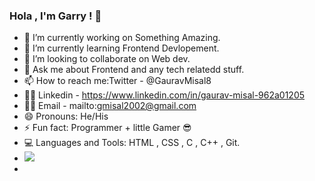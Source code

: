 ### Hola , I'm Garry ! 👋
- 🔭 I’m currently working on Something Amazing.
- 🌱 I’m currently learning Frontend Devlopement.
- 👯 I’m looking to collaborate on Web dev.
- 💬 Ask me about Frontend and any tech relatedd stuff.
- 📫 How to reach me:Twitter - @GauravMisal8 
- 👨‍💻 Linkedin - https://www.linkedin.com/in/gaurav-misal-962a01205
- 👨‍💻 Email - mailto:gmisal2002@gmail.com
- 😄 Pronouns: He/His
- ⚡ Fun fact: Programmer + little Gamer 😎
- 💻 Languages and Tools: HTML , CSS , C , C++ , Git.
-  <img src="https://github-readme-stats.vercel.app/api?username=garry000">
- 

